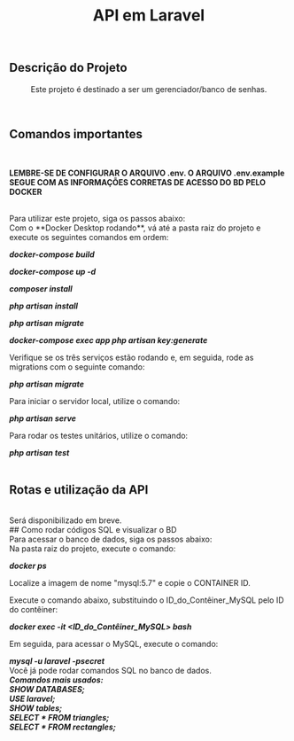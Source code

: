 <h1 align="center">API em Laravel</h1>
<br>

## Descrição do Projeto

<p align="center">Este projeto é destinado a ser um gerenciador/banco de senhas.</p>
<br>

## Comandos importantes

<br>

__LEMBRE-SE DE CONFIGURAR O ARQUIVO .env. O ARQUIVO .env.example SEGUE COM AS INFORMAÇÕES CORRETAS DE ACESSO DO BD PELO DOCKER__

<br>
Para utilizar este projeto, siga os passos abaixo:
<br>
Com o **Docker Desktop rodando**, vá até a pasta raiz do projeto e execute os seguintes comandos em ordem:

***docker-compose build***

***docker-compose up -d***

***composer install***

***php artisan install***

***php artisan migrate***

***docker-compose exec app php artisan key:generate***

Verifique se os três serviços estão rodando e, em seguida, rode as migrations com o seguinte comando:

***php artisan migrate***

Para iniciar o servidor local, utilize o comando:

***php artisan serve***

Para rodar os testes unitários, utilize o comando:

***php artisan test***
<br>
<br>
## Rotas e utilização da API
<br>
Será disponibilizado em breve.
<br>
## Como rodar códigos SQL e visualizar o BD
<br>
Para acessar o banco de dados, siga os passos abaixo:
<br>
Na pasta raiz do projeto, execute o comando:

***docker ps***

Localize a imagem de nome "mysql:5.7" e copie o CONTAINER ID.

Execute o comando abaixo, substituindo o ID_do_Contêiner_MySQL pelo ID do contêiner:

***docker exec -it <ID_do_Contêiner_MySQL> bash***

Em seguida, para acessar o MySQL, execute o comando:

***mysql -u laravel -psecret***
<br>
Você já pode rodar comandos SQL no banco de dados.
<br>
***Comandos mais usados:
<br>
SHOW DATABASES;
<br>
USE laravel;
<br>
SHOW tables;
<br>
SELECT * FROM triangles;
<br>
SELECT * FROM rectangles;***
